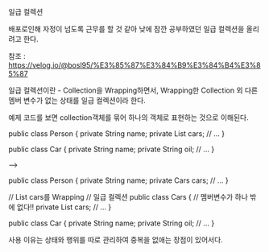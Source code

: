 일급 컬렉션

배포로인해 자정이 넘도록 근무를 할 것 같아 낮에 잠깐 공부하였던 일급 컬렉션을 올리려고 한다.

참조 : 
https://velog.io/@bosl95/%E3%85%87%E3%84%B9%E3%84%B4%E3%85%87


일급 컬렉션이란 - Collection을 Wrapping하면서, Wrapping한 Collection 외 다른 멤버 변수가 없는 상태를 일급 컬렉션이라 한다.

예제 코드를 보면 collection객체를 묶어 하나의 객체로 표현하는 것으로 이해된다.

public class Person {
    private String name;
    private List<Car> cars;
    // ...
}

public class Car {
    private String name;
    private String oil;
    // ...
}


-->

public class Person {
    private String name;
    private Cars cars;
    // ...
}

// List<Car> cars를 Wrapping
// 일급 컬렉션
public class Cars {
    // 멤버변수가 하나 밖에 없다!!
    private List<Car> cars;
    // ...
}

public class Car {
    private String name;
    private String oil;
    // ...
}

사용 이유는
상태와 행위를 따로 관리하여 중복을 없애는 장점이 있어서다.



